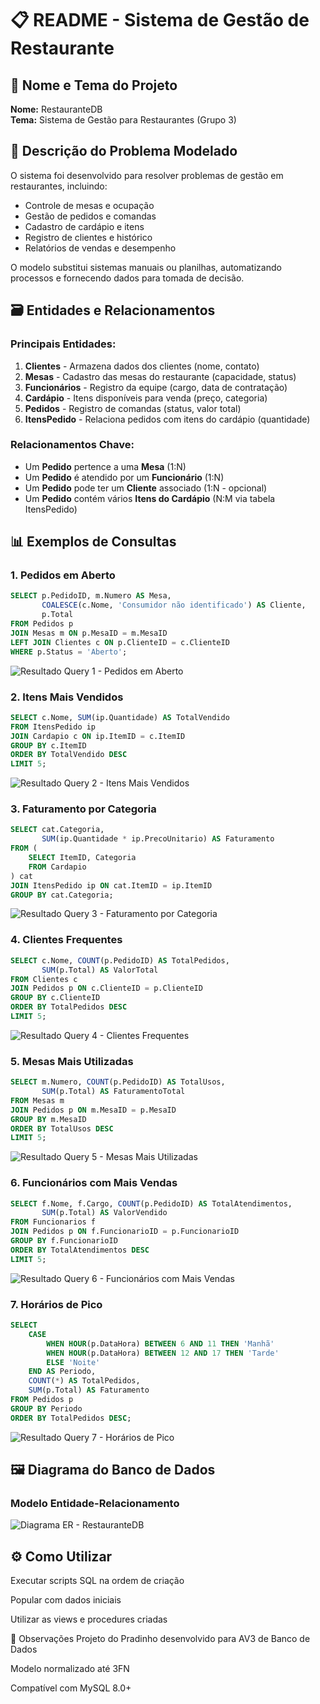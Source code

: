 # 📋 README - Sistema de Gestão de Restaurante

## 📌 Nome e Tema do Projeto
**Nome:** RestauranteDB  
**Tema:** Sistema de Gestão para Restaurantes (Grupo 3)

## 🎯 Descrição do Problema Modelado
O sistema foi desenvolvido para resolver problemas de gestão em restaurantes, incluindo:

- Controle de mesas e ocupação
- Gestão de pedidos e comandas
- Cadastro de cardápio e itens
- Registro de clientes e histórico
- Relatórios de vendas e desempenho

O modelo substitui sistemas manuais ou planilhas, automatizando processos e fornecendo dados para tomada de decisão.

## 🗃️ Entidades e Relacionamentos

### Principais Entidades:
1. **Clientes** - Armazena dados dos clientes (nome, contato)
2. **Mesas** - Cadastro das mesas do restaurante (capacidade, status)
3. **Funcionários** - Registro da equipe (cargo, data de contratação)
4. **Cardápio** - Itens disponíveis para venda (preço, categoria)
5. **Pedidos** - Registro de comandas (status, valor total)
6. **ItensPedido** - Relaciona pedidos com itens do cardápio (quantidade)

### Relacionamentos Chave:
- Um **Pedido** pertence a uma **Mesa** (1:N)
- Um **Pedido** é atendido por um **Funcionário** (1:N)
- Um **Pedido** pode ter um **Cliente** associado (1:N - opcional)
- Um **Pedido** contém vários **Itens do Cardápio** (N:M via tabela ItensPedido)

## 📊 Exemplos de Consultas

### 1. Pedidos em Aberto
```sql
SELECT p.PedidoID, m.Numero AS Mesa, 
       COALESCE(c.Nome, 'Consumidor não identificado') AS Cliente,
       p.Total
FROM Pedidos p
JOIN Mesas m ON p.MesaID = m.MesaID
LEFT JOIN Clientes c ON p.ClienteID = c.ClienteID
WHERE p.Status = 'Aberto';
```
![Resultado Query 1 - Pedidos em Aberto](/assets/query1.png)

### 2. Itens Mais Vendidos
```sql
SELECT c.Nome, SUM(ip.Quantidade) AS TotalVendido
FROM ItensPedido ip
JOIN Cardapio c ON ip.ItemID = c.ItemID
GROUP BY c.ItemID
ORDER BY TotalVendido DESC
LIMIT 5;
```
![Resultado Query 2 - Itens Mais Vendidos](/assets/query2.png)

### 3. Faturamento por Categoria
```sql
SELECT cat.Categoria, 
       SUM(ip.Quantidade * ip.PrecoUnitario) AS Faturamento
FROM (
    SELECT ItemID, Categoria 
    FROM Cardapio
) cat
JOIN ItensPedido ip ON cat.ItemID = ip.ItemID
GROUP BY cat.Categoria;
```
![Resultado Query 3 - Faturamento por Categoria](/assets/query3.png)

### 4. Clientes Frequentes
```sql
SELECT c.Nome, COUNT(p.PedidoID) AS TotalPedidos,
       SUM(p.Total) AS ValorTotal
FROM Clientes c
JOIN Pedidos p ON c.ClienteID = p.ClienteID
GROUP BY c.ClienteID
ORDER BY TotalPedidos DESC
LIMIT 5;
```
![Resultado Query 4 - Clientes Frequentes](/assets/query4.png)

### 5. Mesas Mais Utilizadas
```sql
SELECT m.Numero, COUNT(p.PedidoID) AS TotalUsos,
       SUM(p.Total) AS FaturamentoTotal
FROM Mesas m
JOIN Pedidos p ON m.MesaID = p.MesaID
GROUP BY m.MesaID
ORDER BY TotalUsos DESC
LIMIT 5;
```
![Resultado Query 5 - Mesas Mais Utilizadas](/assets/query5.png)

### 6. Funcionários com Mais Vendas
```sql
SELECT f.Nome, f.Cargo, COUNT(p.PedidoID) AS TotalAtendimentos,
       SUM(p.Total) AS ValorVendido
FROM Funcionarios f
JOIN Pedidos p ON f.FuncionarioID = p.FuncionarioID
GROUP BY f.FuncionarioID
ORDER BY TotalAtendimentos DESC
LIMIT 5;
```
![Resultado Query 6 - Funcionários com Mais Vendas](/assets/query6.png)

### 7. Horários de Pico
```sql
SELECT 
    CASE 
        WHEN HOUR(p.DataHora) BETWEEN 6 AND 11 THEN 'Manhã'
        WHEN HOUR(p.DataHora) BETWEEN 12 AND 17 THEN 'Tarde'
        ELSE 'Noite'
    END AS Periodo,
    COUNT(*) AS TotalPedidos,
    SUM(p.Total) AS Faturamento
FROM Pedidos p
GROUP BY Periodo
ORDER BY TotalPedidos DESC;
```
![Resultado Query 7 - Horários de Pico](/assets/query7.png)

## 🖼️ Diagrama do Banco de Dados

### Modelo Entidade-Relacionamento
![Diagrama ER - RestauranteDB](/restauranteDB.png)

## ⚙️ Como Utilizar
Executar scripts SQL na ordem de criação

Popular com dados iniciais

Utilizar as views e procedures criadas

📝 Observações
Projeto do Pradinho desenvolvido para AV3 de Banco de Dados

Modelo normalizado até 3FN

Compatível com MySQL 8.0+



